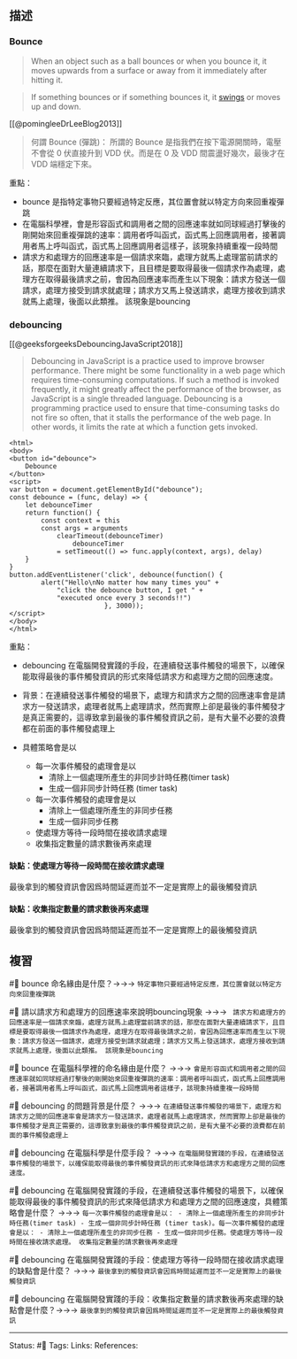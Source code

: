 ## 描述

### Bounce
>  When an object such as a ball bounces or when you bounce it, it moves upwards from a surface or away from it immediately after hitting it. 


> If something bounces or if something bounces it, it [swings](https://www.collinsdictionary.com/dictionary/english/swing "Definition of swings") or moves up and down.

[[@pomingleeDrLeeBlog2013]]
> 何謂 Bounce (彈跳)：   所謂的 Bounce 是指我們在按下電源開關時，電壓不會從 0 伏直接升到 VDD 伏。而是在 0 及 VDD 間震盪好幾次，最後才在 VDD 端穩定下來。

重點：
- bounce 是指特定事物只要經過特定反應，其位置會就以特定方向來回重複彈跳
- 在電腦科學裡，會是形容函式和調用者之間的回應速率就如同球經過打擊後的剛開始來回重複彈跳的速率：調用者呼叫函式，函式馬上回應調用者，接著調用者馬上呼叫函式，函式馬上回應調用者這樣子，該現象持續重複一段時間
- 請求方和處理方的回應速率是一個請求來臨，處理方就馬上處理當前請求的話，那麼在面對大量連續請求下，且目標是要取得最後一個請求作為處理，處理方在取得最後請求之前，會因為回應速率而產生以下現象：請求方發送一個請求，處理方接受到請求就處理；請求方又馬上發送請求，處理方接收到請求就馬上處理，後面以此類推。 該現象是bouncing

### debouncing
[[@geeksforgeeksDebouncingJavaScript2018]]

> Debouncing in JavaScript is a practice used to improve browser performance. There might be some functionality in a web page which requires time-consuming computations. If such a method is invoked frequently, it might greatly affect the performance of the browser, as JavaScript is a single threaded language. Debouncing is a programming practice used to ensure that time-consuming tasks do not fire so often, that it stalls the performance of the web page. In other words, it limits the rate at which a function gets invoked.


```
<html> 
<body>
<button id="debounce">
    Debounce
</button>
<script>
var button = document.getElementById("debounce");
const debounce = (func, delay) => {
    let debounceTimer
    return function() {
        const context = this
        const args = arguments
            clearTimeout(debounceTimer)
                debounceTimer
            = setTimeout(() => func.apply(context, args), delay)
    }
} 
button.addEventListener('click', debounce(function() {
        alert("Hello\nNo matter how many times you" +
            "click the debounce button, I get " +
            "executed once every 3 seconds!!")
                        }, 3000));
</script>
</body>
</html>
```


重點：
- debouncing 在電腦開發實踐的手段，在連續發送事件觸發的場景下，以確保能取得最後的事件觸發資訊的形式來降低請求方和處理方之間的回應速度。
- 背景：在連續發送事件觸發的場景下，處理方和請求方之間的回應速率會是請求方一發送請求，處理者就馬上處理請求，然而實際上卻是最後的事件觸發才是真正需要的，這導致拿到最後的事件觸發資訊之前，是有大量不必要的浪費都在前面的事件觸發處理上

- 具體策略會是以
	- 每一次事件觸發的處理會是以
		- 清除上一個處理所產生的非同步計時任務(timer task)
		- 生成一個非同步計時任務 (timer task)
	- 每一次事件觸發的處理會是以
		- 清除上一個處理所產生的非同步任務
		- 生成一個非同步任務
	- 使處理方等待一段時間在接收請求處理
	- 收集指定數量的請求數後再來處理

#### 缺點：使處理方等待一段時間在接收請求處理
最後拿到的觸發資訊會因爲時間延遲而並不一定是實際上的最後觸發資訊


#### 缺點：收集指定數量的請求數後再來處理
最後拿到的觸發資訊會因爲時間延遲而並不一定是實際上的最後觸發資訊





## 複習
#🧠 bounce 命名緣由是什麼？->->-> `特定事物只要經過特定反應，其位置會就以特定方向來回重複彈跳`
<!--SR:!2022-09-20,3,250-->


#🧠 請以請求方和處理方的回應速率來說明bouncing現象 ->->-> ` 請求方和處理方的回應速率是一個請求來臨，處理方就馬上處理當前請求的話，那麼在面對大量連續請求下，且目標是要取得最後一個請求作為處理，處理方在取得最後請求之前，會因為回應速率而產生以下現象：請求方發送一個請求，處理方接受到請求就處理；請求方又馬上發送請求，處理方接收到請求就馬上處理，後面以此類推。 該現象是bouncing`
<!--SR:!2022-09-21,3,250-->

#🧠 bounce 在電腦科學裡的命名緣由是什麼？ ->->-> `會是形容函式和調用者之間的回應速率就如同球經過打擊後的剛開始來回重複彈跳的速率：調用者呼叫函式，函式馬上回應調用者，接著調用者馬上呼叫函式，函式馬上回應調用者這樣子，該現象持續重複一段時間`
<!--SR:!2022-09-29,10,250-->

#🧠 debouncing 的問題背景是什麼？ ->->-> `在連續發送事件觸發的場景下，處理方和請求方之間的回應速率會是請求方一發送請求，處理者就馬上處理請求，然而實際上卻是最後的事件觸發才是真正需要的，這導致拿到最後的事件觸發資訊之前，是有大量不必要的浪費都在前面的事件觸發處理上`
<!--SR:!2022-09-20,3,250-->


#🧠 debouncing 在電腦科學是什麼手段？ ->->-> `在電腦開發實踐的手段，在連續發送事件觸發的場景下，以確保能取得最後的事件觸發資訊的形式來降低請求方和處理方之間的回應速度。`
<!--SR:!2022-09-20,3,250-->


#🧠 debouncing 在電腦開發實踐的手段，在連續發送事件觸發的場景下，以確保能取得最後的事件觸發資訊的形式來降低請求方和處理方之間的回應速度，具體策略會是什麼？ ->->->  `每一次事件觸發的處理會是以： - 清除上一個處理所產生的非同步計時任務(timer task) - 生成一個非同步計時任務 (timer task)。每一次事件觸發的處理會是以： - 清除上一個處理所產生的非同步任務 - 生成一個非同步任務。使處理方等待一段時間在接收請求處理。 收集指定數量的請求數後再來處理`
<!--SR:!2022-09-20,3,250-->

#🧠 debouncing 在電腦開發實踐的手段：使處理方等待一段時間在接收請求處理的缺點會是什麼？ ->->-> `最後拿到的觸發資訊會因爲時間延遲而並不一定是實際上的最後觸發資訊`
<!--SR:!2022-09-20,3,250-->

#🧠 debouncing 在電腦開發實踐的手段：收集指定數量的請求數後再來處理的缺點會是什麼？->->-> `最後拿到的觸發資訊會因爲時間延遲而並不一定是實際上的最後觸發資訊`
<!--SR:!2022-09-20,3,250-->

---
Status: #🌱 
Tags:
Links:
References: